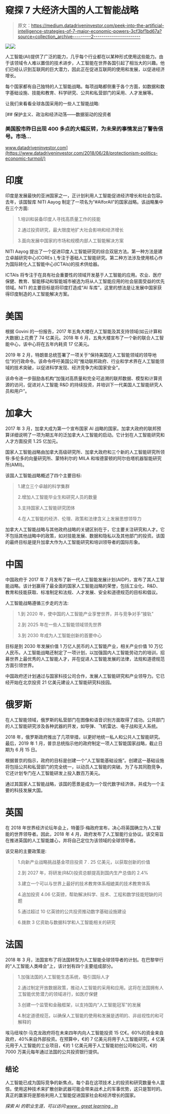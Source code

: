 # 窥探 7 大经济大国的人工智能战略

> 原文：<https://medium.datadriveninvestor.com/peek-into-the-artificial-intelligence-strategies-of-7-major-economic-powers-3cf3bf1bd67a?source=collection_archive---------2----------------------->

[![](img/c9c2572ccf1ce5b522a5f221b9958801.png)](http://www.track.datadriveninvestor.com/1B9E)![](img/9d26fce51941ef9aae93a84dc5ca1457.png)

人工智能(AI)提供了广泛的能力，几乎每个行业都在以某种形式使用这些能力。由于该领域令人难以置信的技术进步，人工智能在世界各国引起了相当大的兴趣。他们已经认识到互联网的巨大潜力，因此正在促进互联网的使用和发展，以促进经济增长。

每个国家都有自己独特的人工智能战略。每项战略都侧重于各个方面，如数据和数字基础设施、技能和教育、科学研究、公共和私营部门的采用、人才发展等。

让我们来看看全球各国采用的一些人工智能战略:

[](https://www.datadriveninvestor.com/2018/06/28/protectionism-politics-economic-turmoil/) [## 保护主义、政治和经济动荡——数据驱动的投资者

### 美国股市昨日出现 400 多点的大幅反转，为未来的事情发出了警告信号。市场…

www.datadriveninvestor.com](https://www.datadriveninvestor.com/2018/06/28/protectionism-politics-economic-turmoil/) 

# **印度**

印度是发展最快的亚洲国家之一，正计划利用人工智能促进经济增长和社会包容。去年，该国智库 NITI Aayog 制定了一项名为“#AIforAll”的国家战略。该战略集中在三个方面:

> 1.培训和装备印度人寻找高质量工作的技能
> 
> 2.通过投资研究，最大限度地扩大社会影响和经济增长
> 
> 3.面向发展中国家的市场和规模内部人工智能解决方案

NITI Aayog 提出了一个促进印度人工智能研究的综合双层方法。第一种方法是建立卓越研究中心(COREs ),专注于基础人工智能研究。第二种方法涉及使用核心作为国际转化人工智能中心(ICTAIs)的技术供给器。

ICTAIs 将专注于在具有社会重要性的领域开发基于人工智能的应用。农业、医疗保健、教育、智能移动和智能城市被选为将从人工智能应用的社会层面受益的优先领域。NITI 的主要目标是将印度打造成“AI 车库”。这里的想法是让发展中国家获得印度制造的人工智能解决方案。

# **美国**

根据 Govini 的一份报告，2017 年五角大楼在人工智能及其支持领域(如云计算和大数据)上花费了 74 亿美元。2018 年 6 月，五角大楼宣布了一个新的联合人工智能中心，该中心将在五年内耗资 17 亿美元。

2019 年 2 月，特朗普总统签署了一项关于“保持美国在人工智能领域的领导地位”的行政命令。该命令呼吁美国公司“推动联邦政府、行业和学术界在人工智能领域的技术突破，以促进科学发现、经济竞争力和国家安全”。

该命令进一步鼓励各机构“加强对高质量和完全可追溯的联邦数据、模型和计算资源的访问，促进对人工智能 R&D 的持续投资，并培训下一代美国人工智能研究人员和用户”。

# 加拿大

2017 年 3 月，加拿大成为第一个宣布国家 AI 战略的国家。加拿大政府的联邦预算详细说明了一项为期五年的泛加拿大人工智能的启动。它计划在人工智能研究和人才方面投资 1.25 亿加元。

国家人工智能战略由加拿大高级研究所、加拿大政府和三个新的人工智能研究所领导:多伦多的向量研究所、蒙特利尔的 MILA 和埃德蒙顿的阿尔伯塔机器智能研究所(AMII)。

该国人工智能战略概述了四个主要目标:

> 1.建立三个卓越的科学集群
> 
> 2.增加人工智能毕业生和研究人员的数量
> 
> 3.支持国家人工智能研究团体
> 
> 4.在人工智能的经济、伦理、政策和法律含义上发展思想领导力

加拿大人工智能战略与其他政府战略的关键区别在于，它主要关注研究和人才。它不包括其他战略中的政策，如对技能发展、数据和隐私以及其他部门的投资。该国的最终目标是提升加拿大作为人工智能研究和培训领导者的国际形象。

# 中国

中国政府于 2017 年 7 月发布了新一代人工智能发展计划(AIDP)，宣布了其人工智能战略。该计划赢得了最全面的国家人工智能战略的荣誉，包括工业化、R&D、教育和技能获取、标准制定和法规、人才发展、安全和道德规范的目标和倡议。

人工智能战略遵循三步走的方法:

> 1.到 2020 年，使中国的人工智能产业享誉世界，并与竞争对手“接轨”
> 
> 2.到 2025 年在一些人工智能领域领先世界
> 
> 3.到 2030 年成为人工智能创新的首要中心

目标是到 2030 年发展价值 1 万亿人民币的人工智能产业，相关产业价值 10 万亿人民币。人工智能战略还制定了一项计划，以加强国内人工智能劳动力的培训，招募世界上最优秀的人工智能人才，并在促进人工智能发展的法律，法规和道德规范方面引领世界。

中国政府还计划通过与国家科技公司合作，发展人工智能研究和产业领导力。它已经开始在北京投资 21 亿美元建设人工智能研究科技园。

# 俄罗斯

在人工智能领域，俄罗斯的私营部门在图像和语音识别方面取得了成功。公共部门的人工智能研究涉及各种武器的开发，如导弹、飞机雷达、电子战和无人系统。

2018 年，俄罗斯政府推出了几项举措，以更好地统一私人和公共人工智能研究。最后，2019 年 1 月，普京总统指示他的政府制定一项人工智能国家战略，截止日期为 6 月 15 日。

根据普京的指示，政府的目标是创建一个“人工智能基础设施”。创建这一基础设施将包括公共和私营部门的完全统一，以动员人工智能的突破。为了与其同胞竞争，它还计划专门在人工智能研发上投入数百万美元。

通过其国家人工智能战略，该国的愿景是成为一个现代数字经济体，并成为一个主要的科技发展大国。

# 英国

在 2018 年世界经济论坛年会上，特蕾莎·梅政府宣布，决心将英国确立为人工智能的世界领导者。因此，2018 年 4 月，政府发布了人工智能行业协议。该交易旨在推进英国的人工智能雄心，并将自己定位为该领域的全球领导者。

该交易的主要政策是:

> 1.向新产业战略挑战基金项目投资 7 . 25 亿美元，以获取创新的价值
> 
> 2.到 2027 年，将研发(R&D)投资总额提高到国内生产总值的 2.4%
> 
> 3.建立一个可以与世界上最好的技术教育体系相媲美的技术教育体系
> 
> 4.追加投资 4.06 亿英镑，帮助解决科学、技术、工程和数学技能短缺的问题
> 
> 5.通过超过 10 亿英镑的公共投资推动数字基础设施建设
> 
> 6.拨款 3 亿资助与数据科学和人工智能相关的研究

# **法国**

2018 年 3 月，法国宣布了将法国转型为人工智能全球领导者的计划。在巴黎举行的“人工智能人类峰会”上，该计划有四个主要组成部分。

> 1.加强法国的人工智能生态系统，吸引国际人才
> 
> 2.通过制定开放数据政策，推动人工智能的采用和应用。这将在法国拥有人工智能优势潜力的领域进行，如医疗保健
> 
> 3.创建一个监管和金融框架，以支持国内“人工智能冠军”的发展
> 
> 4.制定道德规范，以确保人工智能的使用和发展是透明的、非歧视性的和可解释的

埃马纽埃尔·马克龙政府将在未来四年内向人工智能投资 15 亿€。60%的资金来自政府，40%来自外部投资。在预算中，€的 7 亿美元将用于人工智能研究，4 亿美元用于人工智能的工业项目，€的 1 亿美元用于人工智能初创公司和公司，€的 7000 万美元每年通过法国的公共投资银行提供。

## 结论

人工智能已成为国际竞争的新焦点。每个县在这项技术上的投资和研究数量令人震惊。使用这种技术来扩散创新武器可能会带来战术上的军事优势，这只是暂时的。真正的赢家将是那些利用人工智能促进国家社会和经济增长的国家。

*探索 AI 的职业生涯，可以访问:*[*www . great learning . in*](https://www.greatlearning.in/pg-program-artificial-intelligence-machine-learning?utm_source=Medium)